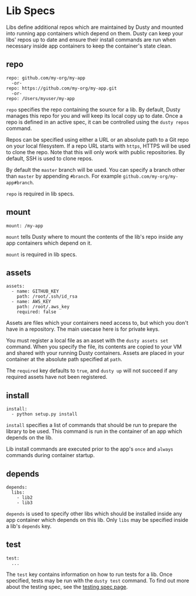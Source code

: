 # Lib Specs

Libs define additional repos which are maintained by Dusty and mounted into running
app containers which depend on them. Dusty can keep your libs' repos up to date and
ensure their install commands are run when necessary inside app containers to keep
the container's state clean.

## repo

```
repo: github.com/my-org/my-app
  -or-
repo: https://github.com/my-org/my-app.git
  -or-
repo: /Users/myuser/my-app
```

`repo` specifies the repo containing the source for a lib. By default, Dusty manages this
repo for you and will keep its local copy up to date. Once a repo is defined in an active spec,
it can be controlled using the `dusty repos` command.

Repos can be specified using either a URL or an absolute path to a Git repo on your local filesystem.
If a repo URL starts with `https`, HTTPS will be used to clone the repo.  Note that this will only work
with public repositories.  By default, SSH is used to clone repos.

By default the `master` branch will be used. You can specify a branch other than `master` by appending
`#branch`. For example `github.com/my-org/my-app#branch`.

`repo` is required in lib specs.

## mount

```
mount: /my-app
```

`mount` tells Dusty where to mount the contents of the lib's repo inside any app containers
which depend on it.

`mount` is required in lib specs.

## assets

```
assets:
  - name: GITHUB_KEY
    path: /root/.ssh/id_rsa
  - name: AWS_KEY
    path: /root/.aws_key
    required: false
```

Assets are files which your containers need access to, but which you don't have in a repository.  The main usecase here is for private keys.

You must register a local file as an asset with the `dusty assets set` command. When you specify the file, its contents are copied to your VM and shared with your running Dusty containers. Assets are placed in your container at the absolute path specified at `path`.

The `required` key defaults to `true`, and `dusty up` will not succeed if any required assets have not been registered.

## install

```
install:
  - python setup.py install
```

`install` specifies a list of commands that should be run to prepare the library to be used.
This command is run in the container of an app which depends on the lib.

Lib install commands are executed prior to the app's `once` and `always` commands during
container startup.

## depends

```
depends:
  libs:
    - lib2
    - lib3
```

`depends` is used to specify other libs which should be installed inside any app container
which depends on this lib. Only `libs` may be specified inside a lib's `depends` key.

## test

```
test:
  ...
```

The `test` key contains information on how to run tests for a lib. Once specified,
tests may be run with the `dusty test` command. To find out more about the testing spec,
see the [testing spec page](./test-specs.md).
